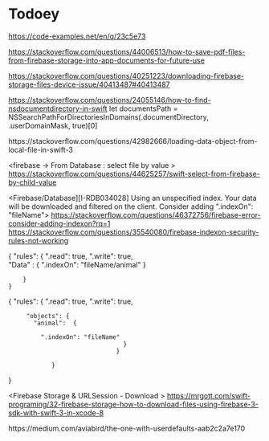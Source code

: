 # Todoey

https://code-examples.net/en/q/23c5e73


https://stackoverflow.com/questions/44006513/how-to-save-pdf-files-from-firebase-storage-into-app-documents-for-future-use

https://stackoverflow.com/questions/40251223/downloading-firebase-storage-files-device-issue/40413487#40413487



https://stackoverflow.com/questions/24055146/how-to-find-nsdocumentdirectory-in-swift
let documentsPath = NSSearchPathForDirectoriesInDomains(.documentDirectory, .userDomainMask, true)[0]


<Load local file>
https://stackoverflow.com/questions/42982666/loading-data-object-from-local-file-in-swift-3


<firebase -> From Database : select file by value >
https://stackoverflow.com/questions/44625257/swift-select-from-firebase-by-child-value
  
 <Firebase/Database][I-RDB034028] Using an unspecified index. Your data will be downloaded and filtered on the client. Consider adding ".indexOn": "fileName">
 https://stackoverflow.com/questions/46372756/firebase-error-consider-adding-indexon?rq=1
https://stackoverflow.com/questions/35540080/firebase-indexon-security-rules-not-working

 {
    "rules": {
         ".read": true,
         ".write": true,    
         "Data" : {
             ".indexOn": "fileName/animal"
         }

        }
    }
   
    
    
 {
    "rules": {
         ".read": true,
         ".write": true,    
           
         "objects": {
           "animal":  {

             ".indexOn": "fileName"
           						   	}		
         					 	  }
         						
        		}
}

<Firebase Storage & URLSession - Download >
https://mrgott.com/swift-programing/32-firebase-storage-how-to-download-files-using-firebase-3-sdk-with-swift-3-in-xcode-8

<Save data Permanantly>
https://medium.com/aviabird/the-one-with-userdefaults-aab2c2a7e170
